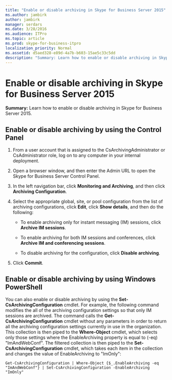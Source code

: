 ```yaml
---
title: "Enable or disable archiving in Skype for Business Server 2015"
ms.author: jambirk
author: jambirk
manager: serdars
ms.date: 3/28/2016
ms.audience: ITPro
ms.topic: article
ms.prod: skype-for-business-itpro
localization_priority: Normal
ms.assetid: d5aed328-e89d-4a7b-b603-15ae5c33c5dd
description: "Summary: Learn how to enable or disable archiving in Skype for Business Server 2015."
---
```


# Enable or disable archiving in Skype for Business Server 2015

**Summary:** Learn how to enable or disable archiving in Skype for Business Server 2015.
  
## Enable or disable archiving by using the Control Panel

1. From a user account that is assigned to the CsArchivingAdministrator or CsAdministrator role, log on to any computer in your internal deployment. 
    
2. Open a browser window, and then enter the Admin URL to open the Skype for Business Server Control Panel. 
    
3. In the left navigation bar, click **Monitoring and Archiving**, and then click **Archiving Configuration**.
    
4. Select the appropriate global, site, or pool configuration from the list of archiving configurations, click **Edit**, click **Show details**, and then do the following:
    
   - To enable archiving only for instant messaging (IM) sessions, click **Archive IM sessions**.
    
   - To enable archiving for both IM sessions and conferences, click **Archive IM and conferencing sessions**.
    
   - To disable archiving for the configuration, click **Disable archiving**.
    
5. Click **Commit**.
    
## Enable or disable archiving by using Windows PowerShell

You can also enable or disable archiving by using the **Set-CsArchivingConfiguration** cmdlet. For example, the following command modifies the all of the archiving configuration settings so that only IM sessions are archived. The command calls the **Get-CsArchivingConfiguration** cmdlet without any parameters in order to return all the archiving configuration settings currently in use in the organization. This collection is then piped to the **Where-Object** cmdlet, which selects only those settings where the EnableArchiving property is equal to (-eq) "ImAndWebConf". The filtered collection is then piped to the **Set-CsArchivingConfiguration** cmdlet, which takes each item in the collection and changes the value of EnableArchiving to "ImOnly":
  
```
Get-CsArchivingConfiguration | Where-Object {$_.EnableArchiving -eq "ImAndWebConf"} | Set-CsArchivingConfiguration -EnableArchiving "ImOnly"
```